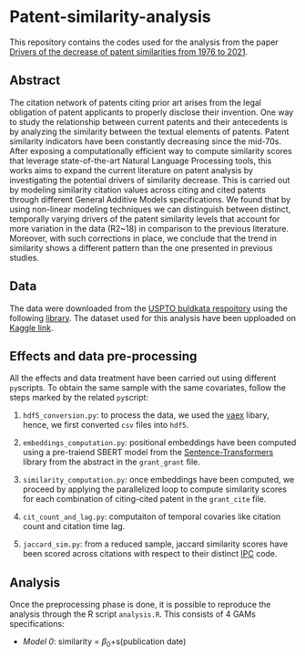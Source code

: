 # Patent-similarity-analysis

This repository contains the codes used for the analysis from the paper [Drivers of the decrease of patent similarities from 1976 to 2021](https://arxiv.org/abs/2212.06046). 

## Abstract 
The citation network of patents citing prior art arises from the legal obligation of patent applicants to properly disclose their invention. One way to study the relationship between current patents and their antecedents is by analyzing the similarity between the textual elements of patents. Patent similarity indicators have been constantly decreasing since the mid-70s. After exposing a computationally efficient way to compute similarity scores that leverage state-of-the-art Natural Language Processing tools, this works aims to expand the current literature on patent analysis by investigating the potential drivers of similarity decrease. This is carried out by modeling similarity citation values across citing and cited patents through different General Additive Models specifications. We found that by using non-linear modeling techniques we can distinguish between distinct, temporally varying drivers of the patent similarity levels that account for more variation in the data (R2~18) in comparison to the previous literature. Moreover, with such corrections in place, we conclude that the trend in similarity shows a different pattern than the one presented in previous studies. 

## Data

The data were downloaded from the [USPTO buldkata respoitory](https://bulkdata.uspto.gov/) using the following [library](https://github.com/efm95/patents). The dataset used for this analysis have been upploaded on [Kaggle link](https://www.kaggle.com/datasets/filippimazz/patents-citations).

## Effects and data pre-processing

All the effects and data treatment have been carried out using different `py`scripts. To obtain the same sample with the same covariates, follow the steps marked by the related `py`script: 

1. `hdf5_conversion.py`: to process the data, we used the [vaex](https://vaex.io/docs/index.html#) libary, hence, we first converted `csv` files into `hdf5`. 
2. `embeddings_computation.py`: positional embeddings have been computed using a pre-traiend SBERT model from the [Sentence-Transformers](https://www.sbert.net/) library from the abstract in the `grant_grant` file.

3. `similarity_computation.py`: once embeddings have been computed, we proceed by applying the parallelized loop to compute similarity scores for each combination of citing-cited patent in the `grant_cite` file. 

4. `cit_count_and_lag.py`: computaiton of temporal covaries like citation count and citation time lag.

5. `jaccard_sim.py`: from a reduced sample, jaccard similarity scores have been scored across citations with respect to their distinct [IPC](https://www.wipo.int/classifications/ipc/en/) code. 

## Analysis

Once the preprocessing phase is done, it is possible to reproduce the analysis through the R script `analysis.R`. This consists of 4 GAMs specifications: 
- *Model 0*: similarity  = $\beta_0$+s(publication date)
